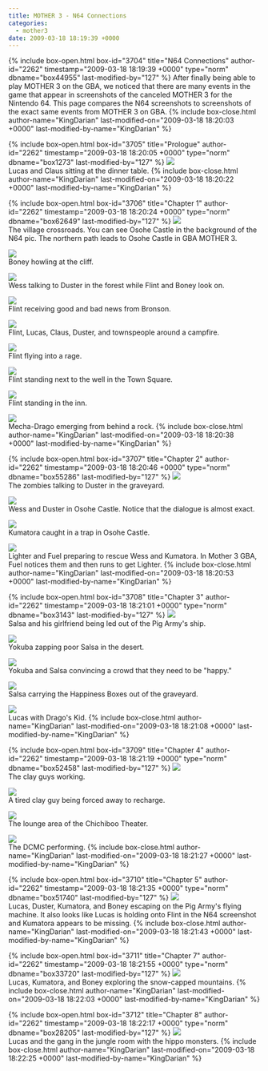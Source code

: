 ```yaml
---
title: MOTHER 3 - N64 Connections
categories:
  - mother3
date: 2009-03-18 18:19:39 +0000
---
```

{% include box-open.html box-id="3704" title="N64 Connections" author-id="2262" timestamp="2009-03-18 18:19:39 +0000" type="norm" dbname="box44955" last-modified-by="127" %}
After finally being able to play MOTHER 3 on the GBA, we noticed that there are many events in the game that appear in screenshots of the canceled MOTHER 3 for the Nintendo 64. This page compares the N64 screenshots to screenshots of the exact same events from MOTHER 3 on GBA.
{% include box-close.html author-name="KingDarian" last-modified-on="2009-03-18 18:20:03 +0000" last-modified-by-name="KingDarian" %}

{% include box-open.html box-id="3705" title="Prologue" author-id="2262" timestamp="2009-03-18 18:20:05 +0000" type="norm" dbname="box1273" last-modified-by="127" %}
<img src="tablecompare.png" /><br />
Lucas and Claus sitting at the dinner table.
{% include box-close.html author-name="KingDarian" last-modified-on="2009-03-18 18:20:22 +0000" last-modified-by-name="KingDarian" %}

{% include box-open.html box-id="3706" title="Chapter 1" author-id="2262" timestamp="2009-03-18 18:20:24 +0000" type="norm" dbname="box62649" last-modified-by="127" %}
<img src="crossroadscompare.png" /><br />
The village crossroads. You can see Osohe Castle in the background of the N64 pic. The northern path leads to Osohe Castle in GBA MOTHER 3.
<p />
<img src="boneycompare.png" /><br />
Boney howling at the cliff.
<p />
<img src="raincompare.png" /><br />
Wess talking to Duster in the forest while Flint and Boney look on.
<p />
<img src="newscompare.png" /><br />
Flint receiving good and bad news from Bronson.
<p />
<img src="campfirecompare.png" /><br />
Flint, Lucas, Claus, Duster, and townspeople around a campfire.
<p />
<img src="flintragecompare.png" /><br />
Flint flying into a rage.
<p />
<img src="townsquarecompare.png" /><br />
Flint standing next to the well in the Town Square.
<p />
<img src="inncompare.png" /><br />
Flint standing in the inn.
<p />
<img src="mechadragocompare.png" /><br />
Mecha-Drago emerging from behind a rock.
{% include box-close.html author-name="KingDarian" last-modified-on="2009-03-18 18:20:38 +0000" last-modified-by-name="KingDarian" %}

{% include box-open.html box-id="3707" title="Chapter 2" author-id="2262" timestamp="2009-03-18 18:20:46 +0000" type="norm" dbname="box55286" last-modified-by="127" %}
<img src="dusterzombiecompare.png" /><br />
The zombies talking to Duster in the graveyard.
<p />
<img src="pyramidcompare.png" /><br />
Wess and Duster in Osohe Castle. Notice that the dialogue is almost exact.
<p />
<img src="kumatoracompare.png" /><br />
Kumatora caught in a trap in Osohe Castle.
<p />
<img src="rescuecompare.png" /><br />
Lighter and Fuel preparing to rescue Wess and Kumatora. In Mother 3 GBA, Fuel notices them and then runs to get Lighter.
{% include box-close.html author-name="KingDarian" last-modified-on="2009-03-18 18:20:53 +0000" last-modified-by-name="KingDarian" %}

{% include box-open.html box-id="3708" title="Chapter 3" author-id="2262" timestamp="2009-03-18 18:21:01 +0000" type="norm" dbname="box3143" last-modified-by="127" %}
<img src="monkeyscompare.png" /><br />
Salsa and his girlfriend being led out of the Pig Army's ship.
<p />
<img src="zapcompare.png" /><br />
Yokuba zapping poor Salsa in the desert.
<p />
<img src="yokubasalsacompare.png" /><br />
Yokuba and Salsa convincing a crowd that they need to be "happy."
<p />
<img src="salsaboxcompare.png" /><br />
Salsa carrying the Happiness Boxes out of the graveyard.
<p />
<img src="lucasdragocompare.png" /><br />
Lucas with Drago's Kid.
{% include box-close.html author-name="KingDarian" last-modified-on="2009-03-18 18:21:08 +0000" last-modified-by-name="KingDarian" %}

{% include box-open.html box-id="3709" title="Chapter 4" author-id="2262" timestamp="2009-03-18 18:21:19 +0000" type="norm" dbname="box52458" last-modified-by="127" %}
<img src="clayworkcompare.png" /><br />
The clay guys working.
<p />
<img src="claytiredcompare.png" /><br />
A tired clay guy being forced away to recharge.
<p />
<img src="loungecompare.png" /><br />
The lounge area of the Chichiboo Theater.
<p />
<img src="dcmccompare.png" /><br />
The DCMC performing.
{% include box-close.html author-name="KingDarian" last-modified-on="2009-03-18 18:21:27 +0000" last-modified-by-name="KingDarian" %}

{% include box-open.html box-id="3710" title="Chapter 5" author-id="2262" timestamp="2009-03-18 18:21:35 +0000" type="norm" dbname="box51740" last-modified-by="127" %}
<img src="escapecompare.png" /><br />
Lucas, Duster, Kumatora, and Boney escaping on the Pig Army's flying machine. It also looks like Lucas is holding onto Flint in the N64 screenshot and Kumatora appears to be missing.
{% include box-close.html author-name="KingDarian" last-modified-on="2009-03-18 18:21:43 +0000" last-modified-by-name="KingDarian" %}

{% include box-open.html box-id="3711" title="Chapter 7" author-id="2262" timestamp="2009-03-18 18:21:55 +0000" type="norm" dbname="box33720" last-modified-by="127" %}
<img src="snowcompare.png" /><br />
Lucas, Kumatora, and Boney exploring the snow-capped mountains.
{% include box-close.html author-name="KingDarian" last-modified-on="2009-03-18 18:22:03 +0000" last-modified-by-name="KingDarian" %}

{% include box-open.html box-id="3712" title="Chapter 8" author-id="2262" timestamp="2009-03-18 18:22:17 +0000" type="norm" dbname="box28205" last-modified-by="127" %}
<img src="hippocompare.png" /><br />
Lucas and the gang in the jungle room with the hippo monsters.
{% include box-close.html author-name="KingDarian" last-modified-on="2009-03-18 18:22:25 +0000" last-modified-by-name="KingDarian" %}
